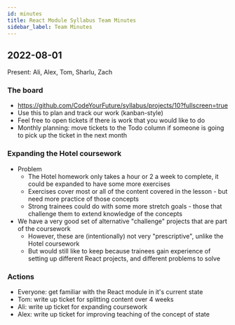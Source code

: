 ```yaml
---
id: minutes
title: React Module Syllabus Team Minutes
sidebar_label: Team Minutes
---
```


## 2022-08-01

Present: Ali, Alex, Tom, Sharlu, Zach

### The board

- https://github.com/CodeYourFuture/syllabus/projects/10?fullscreen=true
- Use this to plan and track our work (kanban-style)
- Feel free to open tickets if there is work that you would like to do
- Monthly planning: move tickets to the Todo column if someone is going to pick up the ticket in the next month

### Expanding the Hotel coursework

- Problem
  - The Hotel homework only takes a hour or 2 a week to complete, it could be expanded to have some more exercises
  - Exercises cover most or all of the content covered in the lesson - but need more practice of those concepts
  - Strong trainees could do with some more stretch goals - those that challenge them to extend knowledge of the concepts
- We have a very good set of alternative "challenge" projects that are part of the coursework
  - However, these are (intentionally) not very "prescriptive", unlike the Hotel coursework
  - But would still like to keep because trainees gain experience of setting up different React projects, and different problems to solve

### Actions

- Everyone: get familiar with the React module in it's current state
- Tom: write up ticket for splitting content over 4 weeks
- Ali: write up ticket for expanding coursework
- Alex: write up ticket for improving teaching of the concept of state
